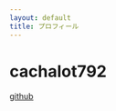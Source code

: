 ```yaml
---
layout: default
title: プロフィール
---
```


# cachalot792  
[github](https://github.com/Cachalot792/)  
